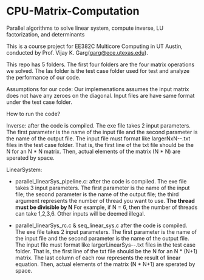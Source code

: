 # CPU-Matrix-Computation
Parallel algorithms to solve linear system, compute inverse, LU factorization, and determinants

This is a course project for EE382C Multicore Computing in UT Austin, conducted by Prof. Vijay K. Garg(garg@ece.utexas.edu).

This repo has 5 folders. The first four folders are the four matrix operations we solved. The las folder is the test case folder used for test and analyze the performance of our code.

Assumptions for our code:
Our implemenations assumes the input matrix does not have any zeroes on the diagonal. 
Input files are have same format under the test case folder.

How to run the code?

Inverse: 
after the code is compiled. The exe file takes 2 input parameters. The first parameter is the name of the input file and the second parameter is the name of the output file. The input file must format like largerNxN--.txt files in the test case folder. That is, the first line of the txt file should be the N for an N * N matrix. Then, actual elements of the matrix (N * N) are sperated by space. 

LinearSystem: 
- parallel_linearSys_pipeline.c:
after the code is compiled. The exe file takes 3 input parameters. The first parameter is the name of the input file; the second parameter is the name of the output file; the third argument represents the number of thread you want to use. **The thread must be divisible by N** For example, if N = 6, then the number of threads can take 1,2,3,6. Other inputs will be deemed illegal. 

- parallel_linearSys_rc.c & seq_linear_sys.c
after the code is compiled. The exe file takes 2 input parameters. The first parameter is the name of the input file and the second parameter is the name of the output file. The input file must format like largerLinearSys--.txt files in the test case folder. That is, the first line of the txt file should be the N for an N * (N+1) matrix. The last column of each row represents the result of linear equation. Then, actual elements of the matrix (N * N+1) are sperated by space. 
